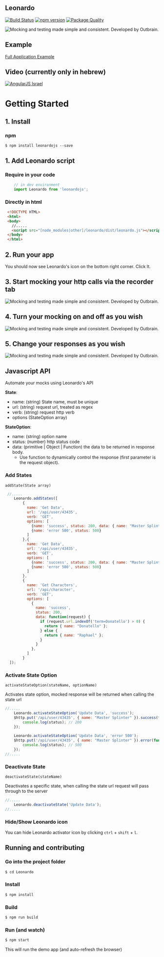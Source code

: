 ## Leonardo
[![Build Status](https://travis-ci.org/outbrain/Leonardo.svg?branch=master)](https://travis-ci.org/outbrain/Leonardo)
[![npm version](https://badge.fury.io/js/leonardojs.svg)](http://badge.fury.io/js/leonardojs)
[![Package Quality](http://npm.packagequality.com/shield/leonardojs.svg)](http://packagequality.com/#?package=leonardojs)

![Mocking and testing made simple and consistent. Developed by Outbrain.](https://raw.githubusercontent.com/outbrain/Leonardo/master/leonardo.png)

## Example

[Full Application Example](http://outbrain.github.io/Leonardo/examples/angularIL/)


## Video (currently only in hebrew)
[![AngularJS Israel](http://img.youtube.com/vi/zPBmMiJZ5O8/hqdefault.jpg)](http://www.youtube.com/watch?v=zPBmMiJZ5O8)
 
# Getting Started

## 1. Install

### npm

```bassh
$ npm install leonardojs --save
```

## 1. Add Leonardo script

### Require in your code

```javascript
    // in dev environment
    import Leonardo from 'leonardojs';
```

### Directly in html
```html
 <!DOCTYPE HTML>
 <html>
 <body>
   //.....
   <script src="[node_modules|other]/leonardo/dist/leonardo.js"></script>
 </body>
 </html>
```

## 2. Run your app
You should now see Leonardo's icon on the bottom right corner. Click It.

## 3. Start mocking your http calls via the recorder tab 
![Mocking and testing made simple and consistent. Developed by Outbrain.](https://raw.githubusercontent.com/outbrain/Leonardo/master/images/recorder.png)

## 4. Turn your mocking on and off as you wish
![Mocking and testing made simple and consistent. Developed by Outbrain.](https://raw.githubusercontent.com/outbrain/Leonardo/master/images/scenario.png)

## 5. Change your responses as you wish
![Mocking and testing made simple and consistent. Developed by Outbrain.](https://raw.githubusercontent.com/outbrain/Leonardo/master/images/responses.png)

## Javascript API
Automate your mocks using Leonardo's API

**State**:
- name: (string) State name, must be unique
- url: (string) request url, treated as regex
- verb: (string) request http verb
- options (StateOption array)

**StateOption**:
- name: (string) option name
- status: (number) http status code
- data: (primitive | Object | Function) the data to be returned in response body. 
    - Use function to dynamically control the response (first parameter is the request object).


### Add States
`addState(State array)`
```javascript
 //.....
    Leonardo.addStates([
        {
          name: 'Get Data',
          url: '/api/user/43435',
          verb: 'GET',
          options: [
            {name: 'success', status: 200, data: { name: "Master Splinter" }},
            {name: 'error 500', status: 500}
          ]
        },{
          name: 'Get Data',
          url: '/api/user/43435',
          verb: 'GET',
          options: [
            {name: 'success', status: 200, data: { name: "Master Splinter" }},
            {name: 'error 500', status: 500}
          ]
        },
        {
          name: 'Get Characters',
          url: '/api/character',
          verb: 'GET',
          options: [
            {
              name: 'success', 
              status: 200,
              data: function(request) {
                if (request.url.indexOf('term=Donatello') > 0) {
                  return { name: "Donatello" };
                } else {
                  return { name: "Raphael" };                  
                }
              }
            },
          ]
        }
  ]);
```

### Activate State Option
`activateStateOption(stateName, optionName)`

Activates state option, mocked response will be returned when calling the state url

```javascript
//.....
    Leonardo.activateStateOption('Update Data', 'success');
    $http.put('/api/user/43435', { name: "Master Splinter" }).success(function(data, status) {
        console.log(status); // 200 
    });
    
    Leonardo.activateStateOption('Update Data', 'error 500');
    $http.put('/api/user/43435', { name: "Master Splinter" }).error(function(data, status) {
        console.log(status); // 500 
    });
//.....
```

### Deactivate State
`deactivateState(stateName)`

Deactivates a specific state, when calling the state url request will pass through to the server

```javascript
//.....
    Leonardo.deactivateState('Update Data');
//.....
```

### Hide/Show Leonardo icon
You can hide Leonardo activator icon by clicking `ctrl` + `shift` + `l`.

## Running and contributing

### Go into the project folder

```bash
$ cd Leonardo
```

### Install

```bash
$ npm install
```

### Build

```bash
$ npm run build
```

### Run (and watch)

```bash
$ npm start 
```

This will run the demo app (and auto-refresh the browser)
